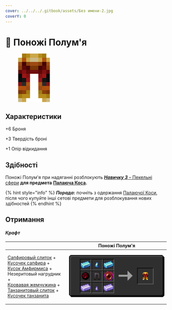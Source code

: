 ```yaml
---
cover: ../../../.gitbook/assets/Без имени-2.jpg
coverY: 0
---
```


# 👖 Поножі Полум'я

<figure><img src="../../../.gitbook/assets/flamos-leggings.png" alt=""><figcaption></figcaption></figure>

## Характеристики

\+6 Броня

\+3 Твердість броні

\+1 Опір відкидання

## Здібності

Поножі Полум'я при надяганні розблокують [_**Навичку 3**_ – Пекельні сфери](kosa-plameni/#sposobnosti) **для предмета** [**Палаюча Коса**](kosa-plameni/)**.**

{% hint style="info" %}
_**Порада**_**:** почніть з одержання [Палаючої Коси](kosa-plameni/), після чого купуйте інші сетові предмети для розблокування нових здібностей
{% endhint %}

## Отримання

#### _Крафт_

|                                                                                                                                                                                                                                                                                                                                                                                                                                                                                                                                                                               | Поножі Полум'я                                                                                            |
| ----------------------------------------------------------------------------------------------------------------------------------------------------------------------------------------------------------------------------------------------------------------------------------------------------------------------------------------------------------------------------------------------------------------------------------------------------------------------------------------------------------------------------------------------------------------------------- | --------------------------------------------------------------------------------------------------------- |
| <p><a href="../../materialy/metally-i-mineraly/sapfirovyi-slitok.md">Сапфировый слиток</a> +<br><a href="../../materialy/metally-i-mineraly/kusochek-sapfira.md">Кусочек сапфира</a> +<br><a href="../../materialy/amthirmis_lump.md">Кусок Амфирмиса</a> +<br>Незеритовый нагрудник +<br><a href="../../materialy/blood_pearl_of_teleportation.md">Кровавая жемчужина</a> +<br><a href="../../materialy/metally-i-mineraly/tanzanitovyi-slitok.md">Танзанитовый слиток</a> +<br><a href="../../materialy/metally-i-mineraly/kusochek-tanzanita.md">Кусочек танзанита</a></p> | <img src="../../../.gitbook/assets/flamos_armor_flamos_leggings_0.png" alt="Этап 1" data-size="original"> |
